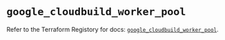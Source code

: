 # `google_cloudbuild_worker_pool`

Refer to the Terraform Registory for docs: [`google_cloudbuild_worker_pool`](https://www.terraform.io/docs/providers/google/r/cloudbuild_worker_pool).
